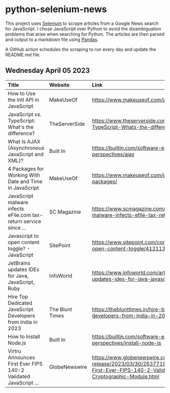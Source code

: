 # python-selenium-news

This project uses [Selenium](https://www.seleniumhq.org/) to scrape articles from a Google News search for JavaScript.
I chose JavaScript over Python to avoid the disambiguation problems that arise when searching for Python.
The articles are then parsed and output to a markdown file using [Pandas](https://pandas.pydata.org/).

A GitHub action schedules the scraping to run every day and update the README.md file.

## Wednesday April 05 2023


| Title                                                             | Website         | Link                                                                                                                                                     |
|:------------------------------------------------------------------|:----------------|:---------------------------------------------------------------------------------------------------------------------------------------------------------|
| How to Use the Intl API in JavaScript                             | MakeUseOf       | https://www.makeuseof.com/javascript-intl-api-how-use/                                                                                                   |
| JavaScript vs. TypeScript: What's the difference?                 | TheServerSide   | https://www.theserverside.com/tip/JavaScript-vs-TypeScript-Whats-the-difference                                                                          |
| What Is AJAX (Asynchronous JavaScript and XML)?                   | Built In        | https://builtin.com/software-engineering-perspectives/ajax                                                                                               |
| 4 Packages for Working With Date and Time in JavaScript           | MakeUseOf       | https://www.makeuseof.com/javascript-date-time-packages/                                                                                                 |
| JavaScript malware infects eFile.com tax-return service since ... | SC Magazine     | https://www.scmagazine.com/news/cybercrime/javascript-malware-infects-efile-tax-return-service                                                           |
| Javascript to open content toggle? - JavaScript                   | SitePoint       | https://www.sitepoint.com/community/t/javascript-to-open-content-toggle/412113                                                                           |
| JetBrains updates IDEs for Java, JavaScript, Ruby                 | InfoWorld       | https://www.infoworld.com/article/3692291/jetbrains-updates-ides-for-java-javascript-ruby.html                                                           |
| Hire Top Dedicated JavaScript Developers from India in 2023       | The Blunt Times | https://theblunttimes.in/hire-top-dedicated-javascript-developers-from-india-in-2023/30625/                                                              |
| How to Install Node.js                                            | Built In        | https://builtin.com/software-engineering-perspectives/install-node-js                                                                                    |
| Virtru Announces First Ever FIPS 140-2 Validated JavaScript ...   | GlobeNewswire   | https://www.globenewswire.com/news-release/2023/03/30/2637719/0/en/Virtru-Announces-First-Ever-FIPS-140-2-Validated-JavaScript-Cryptographic-Module.html |